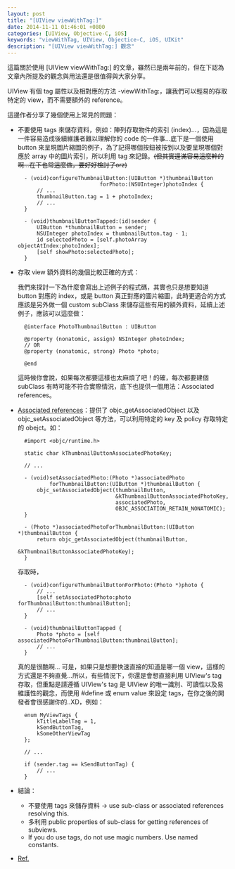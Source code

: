 ```yaml
---
layout: post
title: "[UIView viewWithTag:]"
date: 2014-11-11 01:46:01 +0800
categories: [UIView, Objective-C, iOS]
keywords: "viewWithTag, UIView, Objectice-C, iOS, UIKit"
description: "[UIView viewWithTag:] 觀念"
---
```

這篇關於使用 [UIView viewWithTag:] 的文章，雖然已是兩年前的，但在下認為文章內所提及的觀念與用法還是很值得與大家分享。

UIView 有個 tag 屬性以及相對應的方法 -viewWithTag:，讓我們可以輕易的存取特定的 view，而不需要額外的 reference。

這邊作者分享了幾個使用上常見的問題：

* 不要使用 tags 來儲存資料，例如：陣列存取物件的索引 (index)...，因為這是一件容易造成後續維護者難以理解你的 code 的一件事...底下是一個使用 button 來呈現圖片縮圖的例子，為了記得哪個按鈕被按到以及要呈現哪個對應於 array 中的圖片索引，所以利用 tag 來記錄。~~(但其實還滿容易這麼幹的啊...在下也常這麼做，要好好檢討了orz)~~

		- (void)configureThumbnailButton:(UIButton *)thumbnailButton 
		                        forPhoto:(NSUInteger)photoIndex {
    		// ...
	    	thumbnailButton.tag = 1 + photoIndex;
    		// ...
		}

		- (void)thumbnailButtonTapped:(id)sender {
    		UIButton *thumbnailButton = sender;
    		NSUInteger photoIndex = thumbnailButton.tag - 1;
    		id selectedPhoto = [self.photoArray objectAtIndex:photoIndex];
    		[self showPhoto:selectedPhoto];
		}
		
* 存取 view 額外資料的幾個比較正確的方式：

  我們來探討一下為什麼會寫出上述例子的程式碼，其實也只是想要知道 button 對應的 index，或是 button 真正對應的圖片縮圖，此時更適合的方式應該是另外做一個 custom subClass 來儲存這些有用的額外資料，延續上述例子，應該可以這麼做：
  		
		@interface PhotoThumbnailButton : UIButton

		@property (nonatomic, assign) NSInteger photoIndex;
		// OR
		@property (nonatomic, strong) Photo *photo;

		@end
		
  這時候你會說，如果每次都要這樣也太麻煩了吧！的確，每次都要建個 subClass 有時可能不符合實際情況，底下也提供一個用法：Associated references。
  
* [Associated references](http://goo.gl/6fM6Kq)：提供了 objc_getAssociatedObject 以及 objc_setAssociatedObject 等方法，可以利用特定的 key 及 policy 存取特定的 obejct。如：

		#import <objc/runtime.h>

		static char kThumbnailButtonAssociatedPhotoKey;

		// ...

		- (void)setAssociatedPhoto:(Photo *)associatedPhoto
		        forThumbnailButton:(UIButton *)thumbnailButton {
    		objc_setAssociatedObject(thumbnailButton,
    		                         &kThumbnailButtonAssociatedPhotoKey,
                                     associatedPhoto,
                                     OBJC_ASSOCIATION_RETAIN_NONATOMIC);
		}

		- (Photo *)associatedPhotoForThumbnailButton:(UIButton *)thumbnailButton {
			return objc_getAssociatedObject(thumbnailButton,
                                    		 &kThumbnailButtonAssociatedPhotoKey);
		}
		
  存取時，
  
  		- (void)configureThumbnailButtonForPhoto:(Photo *)photo {
    		// ...
    		[self setAssociatedPhoto:photo forThumbnailButton:thumbnailButton];
    		// ...
		}

		- (void)thumbnailButtonTapped {
    		Photo *photo = [self associatedPhotoForThumbnailButton:thumbnailButton];
    		// ...
		}
		
  真的是很酷啊... 可是，如果只是想要快速直接的知道是哪一個 view，這樣的方式還是不夠直覺...所以，有些情況下，你還是會想直接利用 UIView's tag 存取，但重點是請遵循 UIView's tag 是 UIView 的唯一識別、可讀性以及易維護性的觀念，而使用 #define 或 enum value 來設定 tags，在你之後的開發者會很感謝你的..XD，例如：
  
		enum MyViewTags {
			kTitleLabelTag = 1,
    		kSendButtonTag,
    		kSomeOtherViewTag
		};

		// ...

		if (sender.tag == kSendButtonTag) {
    		// ...
		}

* 結論：
  * 不要使用 tags 來儲存資料 -> use sub-class or associated references resolving this.
  * 多利用 public properties of sub-class for getting references of subviews.
  * If you do use tags, do not use magic numbers. Use named constants.
  
* [Ref.](http://goo.gl/0xHqWt)



